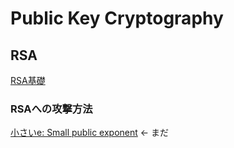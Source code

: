 <!-- TITLE: Crypto -->
<!-- SUBTITLE: A quick summary of Crypto -->

# Public Key Cryptography

## RSA

[RSA基礎](/ctf/techniques/crypto/rsa)

### RSAへの攻撃方法

[小さいe: Small public exponent](/ctf/crypto/rsa-small-public-exponent) &larr; まだ